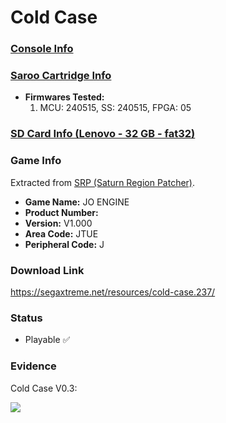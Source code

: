 # Cold Case

### [Console Info](../../../../../Info/Consoles/VA13/README.md)

### [Saroo Cartridge Info](../../../../../Info/Cartridges/RetroGameParadiseStore/1.32F/README.md)

- <b>Firmwares Tested:</b>
  1. MCU: 240515, SS: 240515, FPGA: 05

### [SD Card Info (Lenovo - 32 GB - fat32)](../../../../../Info/SdCards/Lenovo/32GB/fat32/README.md)

### Game Info

Extracted from [SRP (Saturn Region Patcher)](https://segaxtreme.net/resources/saturn-region-patcher.81/download).

- <b>Game Name:</b> JO ENGINE
- <b>Product Number:</b>
- <b>Version:</b> V1.000
- <b>Area Code:</b> JTUE
- <b>Peripheral Code:</b> J

### Download Link

https://segaxtreme.net/resources/cold-case.237/

### Status

- Playable :white_check_mark:

### Evidence

Cold Case V0.3:

[![](https://img.youtube.com/vi/1Zmyrxu1rrc/0.jpg)](https://www.youtube.com/watch?v=1Zmyrxu1rrc)
